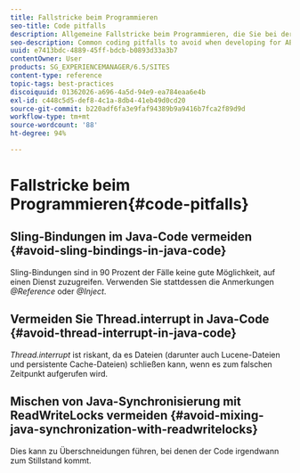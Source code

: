 ```yaml
---
title: Fallstricke beim Programmieren
seo-title: Code pitfalls
description: Allgemeine Fallstricke beim Programmieren, die Sie bei der Entwicklung für AEM vermeiden sollten
seo-description: Common coding pitfalls to avoid when developing for AEM
uuid: e7413bdc-4889-45ff-bdcb-b0893d33a3b7
contentOwner: User
products: SG_EXPERIENCEMANAGER/6.5/SITES
content-type: reference
topic-tags: best-practices
discoiquuid: 01362026-a696-4a5d-94e9-ea784eaa6e4b
exl-id: c448c5d5-def8-4c1a-8db4-41eb49d0cd20
source-git-commit: b220adf6fa3e9faf94389b9a9416b7fca2f89d9d
workflow-type: tm+mt
source-wordcount: '88'
ht-degree: 94%

---
```


# Fallstricke beim Programmieren{#code-pitfalls}

## Sling-Bindungen im Java-Code vermeiden {#avoid-sling-bindings-in-java-code}

Sling-Bindungen sind in 90 Prozent der Fälle keine gute Möglichkeit, auf einen Dienst zuzugreifen. Verwenden Sie stattdessen die Anmerkungen *@Reference* oder *@Inject*.

## Vermeiden Sie Thread.interrupt in Java-Code {#avoid-thread-interrupt-in-java-code}

*Thread.interrupt* ist riskant, da es Dateien (darunter auch Lucene-Dateien und persistente Cache-Dateien) schließen kann, wenn es zum falschen Zeitpunkt aufgerufen wird.

## Mischen von Java-Synchronisierung mit ReadWriteLocks vermeiden {#avoid-mixing-java-synchronization-with-readwritelocks}

Dies kann zu Überschneidungen führen, bei denen der Code irgendwann zum Stillstand kommt.
